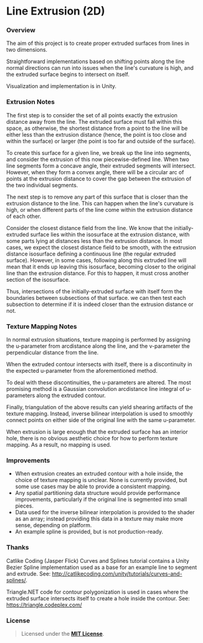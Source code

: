 # Line Extrusion (2D)

### Overview

The aim of this project is to create proper extruded surfaces from lines in two dimensions.

Straightforward implementations based on shifting points along the line normal directions can run into issues when the line's curvature is high, and the extruded surface begins to intersect on itself.

Visualization and implementation is in Unity.

### Extrusion Notes

The first step is to consider the set of all points exactly the extrusion distance away from the line. The extruded surface must fall within this space, as otherwise, the shortest distance from a point to the line will be either less than the extrusion distance (hence, the point is too close and within the surface) or larger (the point is too far and outside of the surface).

To create this surface for a given line, we break up the line into segments, and consider the extrusion of this now piecewise-defined line. When two line segments form a concave angle, their extruded segments will intersect. However, when they form a convex angle, there will be a circular arc of points at the extrusion distance to cover the gap between the extrusion of the two individual segments.

The next step is to remove any part of this surface that is closer than the extrusion distance to the line. This can happen when the line's curvature is high, or when different parts of the line come within the extrusion distance of each other.

Consider the closest distance field from the line. We know that the initially-extruded surface lies within the isosurface at the extrusion distance, with some parts lying at distances less than the extrusion distance. In most cases, we expect the closest distance field to be smooth, with the extrusion distance isosurface defining a continuous line (the regular extruded surface). However, in some cases, following along this extruded line will mean that it ends up leaving this isosurface, becoming closer to the original line than the extrusion distance. For this to happen, it must cross another section of the isosurface.

Thus, intersections of the initially-extruded surface with itself form the boundaries between subsections of that surface. we can then test each subsection to determine if it is indeed closer than the extrusion distance or not.

### Texture Mapping Notes

In normal extrusion situations, texture mapping is performed by assigning the u-parameter from arcdistance along the line, and the v-parameter the perpendicular distance from the line.

When the extruded contour intersects with itself, there is a discontinuity in the expected u-parameter from the aforementioned method.

To deal with these discontinuities, the u-parameters are altered. The most promising method is a Gaussian convolution arcdistance line integral of u-parameters along the extruded contour.

Finally, triangulation of the above results can yield shearing artifacts of the texture mapping. Instead, inverse bilinear interpolation is used to smoothly connect points on either side of the original line with the same u-parameter.

When extrusion is large enough that the extruded surface has an interior hole, there is no obvious aesthetic choice for how to perform texture mapping. As a result, no mapping is used.

### Improvements

- When extrusion creates an extruded contour with a hole inside, the choice of texture mapping is unclear. None is currently provided, but some use cases may be able to provide a consistent mapping.
- Any spatial partitioning data structure would provide performance improvements, particularly if the original line is segmented into small pieces.
- Data used for the inverse bilinear interpolation is provided to the shader as an array; instead providing this data in a texture may make more sense, depending on platform.
- An example spline is provided, but is not production-ready.

### Thanks

Catlike Coding (Jasper Flick) Curves and Splines tutorial contains a Unity Bezier Spline implementation used as a base for an example line to segment and extrude. See: http://catlikecoding.com/unity/tutorials/curves-and-splines/.

Triangle.NET code for contour polygonization is used in cases where the extruded surface intersects itself to create a hole inside the contour. See: https://triangle.codeplex.com/

### License
> Licensed under the [**MIT License**](https://en.wikipedia.org/wiki/MIT_License).
